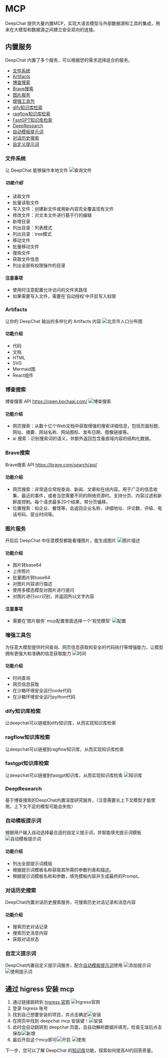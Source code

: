 # MCP

DeepChat 提供大量内置MCP，实现大语言模型与外部数据源和工具的集成，用来在大模型和数据源之间建立安全双向的连接。

## 内置服务
DeepChat 内置了多个服务，可以根据您的需求选择适合的服务。
- [文件系统](#文件系统)
- [Artifacts](#Artifacts)
- [博查搜索](#博查搜索)
- [Brave搜索](#Brave搜索)
- [图片服务](#图片服务)
- [增强工具包](#增强工具包)
- [dify知识库检索](#dify知识库检索)
- [ragflow知识库检索](#ragflow知识库检索)
- [FastGPT知识库检索](#FastGPT知识库检索)
- [DeepResearch](#DeepResearch)
- [自动模板提示词](#自动模板提示词)
- [对话历史搜索](#对话历史搜索)
- [自定义提示词](#自定义提示词)

### 文件系统
让 DeepChat 能够操作本地文件
![查询文件](./images/mcp/file_size.png)

##### 功能介绍
- 读取文件
- 批量读取文件
- 写入文件：创建新文件或用新内容完全覆盖现有文件
- 修改文件：对文本文件进行基于行的编辑
- 新增目录
- 列出目录：列表模式
- 列出目录：tree模式
- 移动文件
- 批量移动文件
- 搜索文件
- 获取文件信息
- 列出全部有权限操作的目录

#### 注意事项
- 使用时注意配置允许访问的文件夹路径
- 如果需要写入文件，需要在‘自动授权’中开启写入权限

### Artifacts
让你的 DeepChat 输出的多样化的 Artifacts 内容
![北京市人口分布图](./images/mcp/artifacts_react.png)


#### 功能介绍
- 代码
- 文档
- HTML
- SVG
- Mermaid图
- React组件

### 博查搜索
博查搜索 API https://open.bochaai.com/
![博查搜索](./images/mcp/bocha.png)

#### 功能介绍
- 网页搜索：从数十亿个Web文档中获取增强的搜索详细信息，包括页面标题、网址、摘要、网站名称、网站图标、发布日期、图像链接等。
- ai 搜索：识别搜索词的语义，并额外返回包含垂直域内容的结构化数据。

### Brave搜索
Brave搜索 API https://brave.com/search/api/

#### 功能介绍
- 网页搜索：非常适合常规查询、新闻、文章和在线内容。用于广泛的信息收集、最近的事件，或者当您需要不同的网络资源时。支持分页、内容过滤和新鲜度控制。每个请求最多20个结果，带分页偏移。
- 位置搜索：如企业、餐馆等，会返回企业名称、详细地址、评论数、评级、电话号码、营业时间等。

### 图片服务
开启后 DeepChat 中任意模型都能看懂图片，能生成图片
![图片描述](./images/mcp/pic_describe.png)

#### 功能介绍
- 图片转base64
- 上传照片
- 批量图片转base64
- 对图片内容进行描述
- 使用多模态模型对图片进行提问
- 对图片进行ocr识别，并返回所以文字内容

#### 注意事项
- 需要在‘图片服务’ mcp配置里面选择一个‘视觉模型’ 
![配置](./images/mcp/pic_cfg.png)

### 增强工具包
为任意大模型提供时间查询、网页信息获取和安全的代码执行等增强能力，让模型拥有更强大和准确的信息获取能力
![时间](./images/mcp/time.png)

#### 功能介绍
- 时间查询
- 网页信息获取
- 在沙箱环境安全运行node代码
- 在沙箱环境安全运行python代码

### dify知识库检索
让deepchat可以链接到dify知识库，从而实现知识库检索

### ragflow知识库检索
让deepchat可以链接到ragflow知识库，从而实现知识库检索

### fastgpt知识库检索
让deepchat可以链接到fastgpt知识库，从而实现知识库检索
![知识库](./images/mcp/fastgpt.png)

### DeepResearch
基于博查搜索的DeepChat内置深度研究服务，（注意需要长上下文模型才能使用，上下文不足的模型可能会失败）

### 自动模板提示词
根据用户输入自动选择最合适的自定义提示词，并智能填充提示词模板
![自动模板提示词](./images/mcp/prompt_auto.png)

#### 功能介绍
- 列出全部提示词模版
- 根据提示词模板名称获取其所需的参数列表和描述。
- 根据提示词模板名称和参数，填充模板内容并生成最终的Prompt。

### 对话历史搜索
DeepChat内置对话历史搜索服务，可搜索历史对话记录和消息内容

#### 功能介绍
- 搜索历史对话记录
- 搜索历史消息内容
- 获取对话状态

### 自定义提示词
DeepChat内置自定义提示词服务，配合[自动模板提示词](#自动模板提示词)使用
![添加提示词](./images/mcp/prompt_add.png)
![使用提示词](./images/mcp/prompt_trans.png)


## 通过 higress 安装 mcp
1. 通过链接跳转到 [higress 官网](https://mcp.higress.ai/?from=deepchat) ![higress官网](./images/mcp/mcp_add_1.png)
2. 登录 higress 账号
3. 找到自己想要安装的项目，并点击确定![安装](./images/mcp/mcp_add_2.png)
4. 在网页中找到 deepchat mcp 安装键！![安装](./images/mcp/mcp_add_3.png)
5. 此时会自动跳转到 deepchat 页面，且自动解析数据并填充，检查无误后点击保存![新增](./images/mcp/mcp_add_4.png)
6. 最后开启这个mcp即可![开启](./images/mcp/mcp_add_5.png)
![使用](./images/mcp/mcp_add_6.png)

下一步，您可以了解 DeepChat 的[知识库](./knowledge.md)功能，探索如何提高AI的回答质量。 
